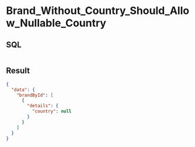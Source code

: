 # Brand_Without_Country_Should_Allow_Nullable_Country

## SQL

```text

```

## Result

```json
{
  "data": {
    "brandById": [
      {
        "details": {
          "country": null
        }
      }
    ]
  }
}
```

